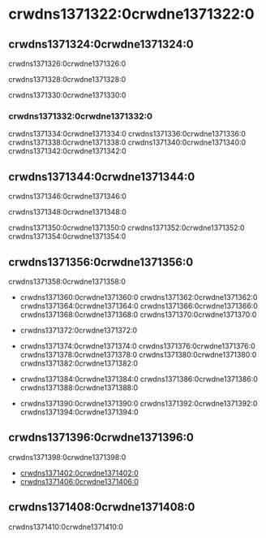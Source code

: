 # crwdns1371322:0crwdne1371322:0

## crwdns1371324:0crwdne1371324:0

crwdns1371326:0crwdne1371326:0

crwdns1371328:0crwdne1371328:0

crwdns1371330:0crwdne1371330:0

### crwdns1371332:0crwdne1371332:0

crwdns1371334:0crwdne1371334:0  crwdns1371336:0crwdne1371336:0 crwdns1371338:0crwdne1371338:0  crwdns1371340:0crwdne1371340:0 crwdns1371342:0crwdne1371342:0

## crwdns1371344:0crwdne1371344:0

crwdns1371346:0crwdne1371346:0

crwdns1371348:0crwdne1371348:0

crwdns1371350:0crwdne1371350:0 crwdns1371352:0crwdne1371352:0 crwdns1371354:0crwdne1371354:0

## crwdns1371356:0crwdne1371356:0

crwdns1371358:0crwdne1371358:0

* crwdns1371360:0crwdne1371360:0 crwdns1371362:0crwdne1371362:0 crwdns1371364:0crwdne1371364:0 crwdns1371366:0crwdne1371366:0 crwdns1371368:0crwdne1371368:0 crwdns1371370:0crwdne1371370:0

* crwdns1371372:0crwdne1371372:0

* crwdns1371374:0crwdne1371374:0 crwdns1371376:0crwdne1371376:0 crwdns1371378:0crwdne1371378:0 crwdns1371380:0crwdne1371380:0 crwdns1371382:0crwdne1371382:0

* crwdns1371384:0crwdne1371384:0 crwdns1371386:0crwdne1371386:0 crwdns1371388:0crwdne1371388:0

* crwdns1371390:0crwdne1371390:0 crwdns1371392:0crwdne1371392:0 crwdns1371394:0crwdne1371394:0

## crwdns1371396:0crwdne1371396:0

crwdns1371398:0crwdne1371398:0

* [crwdns1371402:0crwdne1371402:0](crwdns1371400:0crwdne1371400:0)
* [crwdns1371406:0crwdne1371406:0](crwdns1371404:0crwdne1371404:0)

## crwdns1371408:0crwdne1371408:0

crwdns1371410:0crwdne1371410:0
